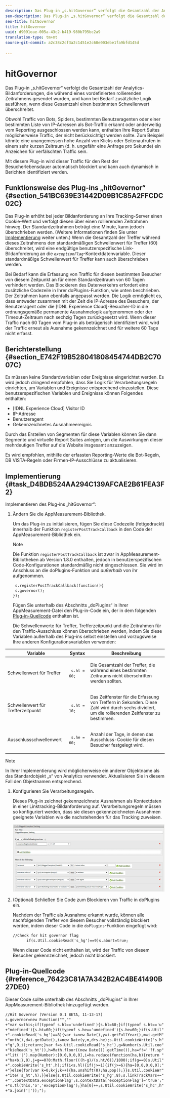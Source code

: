 ```yaml
---
description: Das Plug-in „s.hitGovernor“ verfolgt die Gesamtzahl der Analytics-Bildanforderungen, die während eines vordefinierten rollierenden Zeitrahmens gesendet wurden, und kann bei Bedarf zusätzliche Logik ausführen, wenn diese Gesamtzahl einen bestimmten Schwellenwert überschreitet.
seo-description: Das Plug-in „s.hitGovernor“ verfolgt die Gesamtzahl der Analytics-Bildanforderungen, die während eines vordefinierten rollierenden Zeitrahmens gesendet wurden, und kann bei Bedarf zusätzliche Logik ausführen, wenn diese Gesamtzahl einen bestimmten Schwellenwert überschreitet.
seo-title: hitGovernor
title: hitGovernor
uuid: d9091eae-005a-43c2-b419-980b795bc2a9
translation-type: tm+mt
source-git-commit: a2c38c2cf3a2c1451e2c60e003ebe1fa9bfd145d

---
```



# hitGovernor

Das Plug-in „s.hitGovernor“ verfolgt die Gesamtzahl der Analytics-Bildanforderungen, die während eines vordefinierten rollierenden Zeitrahmens gesendet wurden, und kann bei Bedarf zusätzliche Logik ausführen, wenn diese Gesamtzahl einen bestimmten Schwellenwert überschreitet.

Obwohl Traffic von Bots, Spiders, bestimmten Benutzeragenten oder einer bestimmten Liste von IP-Adressen als Bot-Traffic erkannt oder anderweitig vom Reporting ausgeschlossen werden kann, enthalten Ihre Report Suites möglicherweise Traffic, der nicht berücksichtigt werden sollte. Zum Beispiel könnte eine unangemessen hohe Anzahl von Klicks oder Seitenaufrufen in einem sehr kurzen Zeitraum (d. h. ungefähr eine Anfrage pro Sekunde) ein Anzeichen für verfälschten Traffic sein.

Mit diesem Plug-in wird dieser Traffic für den Rest der Besucherlebensdauer automatisch blockiert und kann auch dynamisch in Berichten identifiziert werden.

## Funktionsweise des Plug-ins „hitGovernor“ {#section_541BC639E31442D09B1C85A2FFCDC02C}

Das Plug-in erhöht bei jeder Bildanforderung an Ihre Tracking-Server einen Cookie-Wert und verfolgt diesen über einen rollierenden Zeitrahmen hinweg. Der Standardzeitrahmen beträgt eine Minute, kann jedoch überschrieben werden. (Weitere Informationen finden Sie unter [Implementierung](../../../implement/js-implementation/plugins/hitgovernor.md#task_D4BDB524AA294C139AFCAE2B61FEA3F2) weiter unten.) Wenn die Gesamtzahl der Treffer während dieses Zeitrahmens den standardmäßigen Schwellenwert für Treffer (60) überschreitet, wird eine endgültige benutzerspezifische Link-Bildanforderung an die *`exceptionFlag`*-Kontextdatenvariable. Dieser standardmäßige Schwellenwert für Treffer kann auch überschrieben werden.

Bei Bedarf kann die Erfassung von Traffic für diesen bestimmten Besucher von diesem Zeitpunkt an für einen Standardzeitraum von 60 Tagen verhindert werden. Das Blockieren des Datenverkehrs erfordert eine zusätzliche Codezeile in Ihrer doPlugins-Funktion, wie unten beschrieben. Der Zeitrahmen kann ebenfalls angepasst werden. Die Logik ermöglicht es, dass entweder zusammen mit der Zeit die IP-Adresse des Besuchers, der Benutzeragent oder die [!DNL Experience Cloud]-Besucher-ID in die ordnungsgemäße permanente Ausnahmelogik aufgenommen oder der Timeout-Zeitraum nach sechzig Tagen zurückgesetzt wird. Wenn dieser Traffic nach 60 Tagen vom Plug-in als betrügerisch identifiziert wird, wird der Traffic erneut als Ausnahme gekennzeichnet und für weitere 60 Tage nicht erfasst.

## Berichterstellung {#section_E742F19B528041808454744DB2C7007C}

Es müssen keine Standardvariablen oder Ereignisse eingerichtet werden. Es wird jedoch dringend empfohlen, dass Sie Logik für Verarbeitungsregeln einrichten, um Variablen und Ereignisse entsprechend einzustellen. Diese benutzerspezifischen Variablen und Ereignisse können Folgendes enthalten:

* [!DNL Experience Cloud] Visitor ID
* IP-Adresse
* Benutzeragent
* Gekennzeichnetes Ausnahmeereignis

Durch das Erstellen von Segmenten für diese Variablen können Sie dann Segmente und virtuelle Report Suites anlegen, um die Auswirkungen dieser mehrdeutigen Treffer auf die Website insgesamt anzuzeigen.

Es wird empfohlen, mithilfe der erfassten Reporting-Werte die Bot-Regeln, DB VISTA-Regeln oder Firmen-IP-Ausschlüsse zu aktualisieren.

## Implementierung {#task_D4BDB524AA294C139AFCAE2B61FEA3F2}

Implementieren des Plug-ins „hitGovernor“:

1. Ändern Sie die AppMeasurement-Bibliothek.

   Um das Plug-in zu initialisieren, fügen Sie diese Codezeile (fettgedruckt) innerhalb der Funktion `registerPostTrackCallback` in den Code der AppMeasurement-Bibliothek ein.

   >[!NOTE]
   >
   >Die Funktion `registerPostTrackCallback` ist zwar in AppMeasurement-Bibliotheken ab Version 1.8.0 enthalten, jedoch in benutzerspezifischen Code-Konfigurationen standardmäßig nicht eingeschlossen. Sie wird im Anschluss an die doPlugins-Funktion und *außerhalb* von ihr aufgenommen.

   ```
    s.registerPostTrackCallback(function(){ 
    s.governor();
   }); 
   ```

   Fügen Sie unterhalb des Abschnitts „doPlugins“ in Ihrer AppMeasurement-Datei den Plug-in-Code ein, der in dem folgenden [Plug-in-Quellcode](../../../implement/js-implementation/plugins/hitgovernor.md#reference_76423C81A7A342B2AC4BE41490B27DE0) enthalten ist.

   Die Schwellenwerte für Treffer, Trefferzeitpunkt und die Zeitrahmen für den Traffic-Ausschluss können überschrieben werden, indem Sie diese Variablen außerhalb des Plug-ins selbst einstellen und vorzugsweise Ihre anderen Konfigurationsvariablen verwenden:

<table id="table_9959A40F5F0B40B39DB86E21D03E25FD"> 
 <thead> 
  <tr> 
   <th colname="col1" class="entry"> Variable </th> 
   <th colname="col2" class="entry"> Syntax </th> 
   <th colname="col3" class="entry"> Beschreibung </th> 
  </tr> 
 </thead>
 <tbody> 
  <tr> 
   <td colname="col1"> <p>Schwellenwert für Treffer </p> </td> 
   <td colname="col2"> <p> <code> s.hl = 60; </code> </p> </td> 
   <td colname="col3"> <p>Die Gesamtzahl der Treffer, die während eines bestimmten Zeitraums nicht überschritten werden sollten. </p> </td> 
  </tr> 
  <tr> 
   <td colname="col1"> <p>Schwellenwert für Trefferzeitpunkt </p> </td> 
   <td colname="col2"> <p> <code> s.ht = 10; </code> </p> </td> 
   <td colname="col3"> <p>Das Zeitfenster für die Erfassung von Treffern in Sekunden. Diese Zahl wird durch sechs dividiert, um die rollierenden Zeitfenster zu bestimmen. </p> </td> 
  </tr> 
  <tr> 
   <td colname="col1"> <p>Ausschlussschwellenwert </p> </td> 
   <td colname="col2"> <p> <code> s.he = 60; </code> </p> </td> 
   <td colname="col3"> <p>Anzahl der Tage, in denen das Ausschluss-Cookie für diesen Besucher festgelegt wird. </p> </td> 
  </tr> 
 </tbody> 
</table>

>[!NOTE]
>
>In Ihrer Implementierung wird möglicherweise ein anderer Objektname als das Standardobjekt „s“ von Analytics verwendet. Aktualisieren Sie in diesem Fall den Objektnamen entsprechend.

1. Konfigurieren Sie Verarbeitungsregeln.

   Dieses Plug-in zeichnet gekennzeichnete Ausnahmen als Kontextdaten in einer Linktracking-Bildanforderung auf. Verarbeitungsregeln müssen so konfiguriert werden, dass sie diesen gekennzeichneten Ausnahmen geeignete Variablen wie die nachstehenden für das Tracking zuweisen.

   ![](assets/hitgov-config.png)

1. (Optional) Schließen Sie Code zum Blockieren von Traffic in doPlugins ein.

   Nachdem der Traffic als Ausnahme erkannt wurde, können alle nachfolgenden Treffer von diesem Besucher vollständig blockiert werden, indem dieser Code in die `doPlugins`-Funktion eingefügt wird:

   ```
   //Check for hit governor flag 
         if(s.Util.cookieRead('s_hg')==9)s.abort=true;
   ```

   Wenn dieser Code nicht enthalten ist, wird der Traffic von diesem Besucher gekennzeichnet, jedoch nicht blockiert.

## Plug-in-Quellcode {#reference_76423C81A7A342B2AC4BE41490B27DE0}

Dieser Code sollte unterhalb des Abschnitts „doPlugins“ in Ihrer AppMeasurement-Bibliothek hinzugefügt werden.

```
//Hit Governor (Version 0.1 BETA, 11-13-17) 
s.governor=new Function("","" 
+"var s=this;if(typeof s.hl=='undefined'){s.hl=60;}if(typeof s.ht=='u" 
+"ndefined'){s.ht=60;}if(typeof s.he=='undefined'){s.he=60;}if(s.Util" 
+".cookieRead('s_hg')==8){var i=new Date(),y=i.getFullYear(),m=i.getM" 
+"onth(),d=i.getDate(),i=new Date(y,m,d+s.he);s.Util.cookieWrite('s_h" 
+"g',9,i);return;}var f=s.Util.cookieRead('s_hc'),g=Number(s.Util.coo" 
+"kieRead('s_ht')),h=Math.floor((new Date()).getTime()),ha=f!=''?f.sp" 
+"lit('|').map(Number):[0,0,0,0,0],i=ha.reduce(function(ha,b){return " 
+"ha+b;},0),j=g==0?0:Math.floor(((h-g)/(s.ht/6))/1000);if(g==0)s.Util" 
+".cookieWrite('s_ht',h);if(i<s.hl){if(j>=1){if(j>=6){ha=[0,0,0,0,0];" 
+"}else{for(var k=0;k<j;k++){ha.unshift(0);ha.pop();}}s.Util.cookieWr" 
+"ite('s_ht',h);}}else{s.Util.cookieWrite('s_hg',8);s.linkTrackVars+=" 
+"',contextData.exceptionFlag';s.contextData['exceptionFlag']='true';" 
+"s.tl(this,'o','exceptionFlag');}ha[0]++;s.Util.cookieWrite('s_hc',h" 
+"a.join('|'));"); 
```

